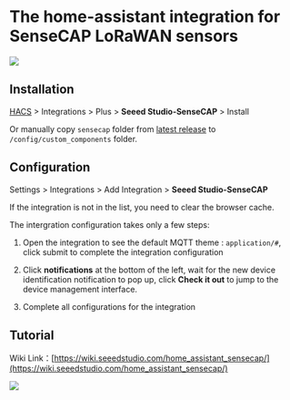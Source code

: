 # The home-assistant integration for SenseCAP LoRaWAN sensors
<img src=https://raw.githubusercontent.com/Seeed-Solution/home-assistant-SenseCAP/main/icon.png>

## Installation

[HACS](https://hacs.xyz/) > Integrations > Plus > **Seeed Studio-SenseCAP** > Install

Or manually copy `sensecap` folder from [latest release](https://github.com/Seeed-Solution/home-assistant-SenseCAP/releases/latest) to `/config/custom_components` folder.

## Configuration

Settings > Integrations > Add Integration > **Seeed Studio-SenseCAP**

If the integration is not in the list, you need to clear the browser cache.

The intergration configuration takes only a few steps:
1. Open the integration to see the default MQTT theme :  `application/#`, click submit to complete the integration configuration

2. Click **notifications** at the bottom of the left, wait for the new device identification notification to pop up, click **Check it out** to jump to the device management interface.

3. Complete all configurations for the integration


## Tutorial
Wiki Link：[https://wiki.seeedstudio.com/home_assistant_sensecap/](https://wiki.seeedstudio.com/home_assistant_sensecap/)

<img src=https://files.seeedstudio.com/wiki/IMAGES/SenseCAP/M2_homeassistant/overview.jpg>
